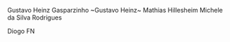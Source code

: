 Gustavo Heinz
Gasparzinho
~Gustavo Heinz~ Mathias Hillesheim
Michele da Silva Rodrigues












Diogo FN
